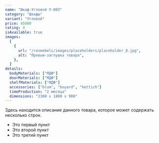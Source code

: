```yaml
---
name: "Шкаф-Угловой У-003"
category: "Шкафы"
variant: "Угловой"
price: 45800
rating: 4
isAvailable: true
images:
  [
    {
      url: "/rosmebeli/images/placeholders/placeholder_0.jpg",
      alt: "Превью-заглушка товара",
    },
  ]
details:
  bodyMaterials: ["МДФ"]
  doorMaterials: ["МДФ"]
  shelfMaterials: ["МДФ"]
  accessories: ["blum", "boyard", "hettich"]
  timeProduction: "2 месяца"
  dimensions: "2300 х 1800 х 900"
---
```


Здесь находится описание данного товара, которое может содержать несколько строк.

- Это первый пункт
- Это второй пункт
- Это третий пункт
